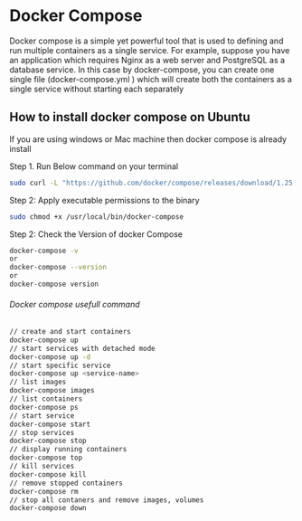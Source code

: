 
# Docker Compose 

Docker compose is a simple yet powerful tool that is used to defining and run multiple containers as a single service.
For example, suppose you have an application which requires Nginx as a web server and PostgreSQL as a database service. In this case by docker-compose, you can create one single file (docker-compose.yml ) which will create both the containers as a single service without starting each separately

## How to install docker compose on Ubuntu
If you are using windows or Mac machine then docker compose is already install 

Step 1. Run Below command on your terminal 
```sh
sudo curl -L "https://github.com/docker/compose/releases/download/1.25.5/docker-compose-$(uname -s)-$(uname -m)" -o /usr/local/bin/docker-compose
```
Step 2: Apply executable permissions to the binary
```sh
sudo chmod +x /usr/local/bin/docker-compose
```
Step 2: Check the Version of docker Compose
```sh
docker-compose -v 
or 
docker-compose --version 
or 
docker-compose version 
```

###### Docker compose usefull command 
```sh
// create and start containers
docker-compose up
// start services with detached mode
docker-compose up -d 
// start specific service
docker-compose up <service-name>
// list images
docker-compose images
// list containers
docker-compose ps
// start service
docker-compose start
// stop services
docker-compose stop
// display running containers
docker-compose top
// kill services
docker-compose kill
// remove stopped containers
docker-compose rm
// stop all contaners and remove images, volumes
docker-compose down 
```

